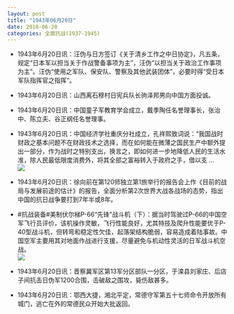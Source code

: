 ```yaml
---
layout: post
title: "1943年06月20日"
date: 2018-06-20
categories: 全面抗战(1937-1945)
---
```


<meta name="referrer" content="no-referrer" />

- 1943年6月20日讯：汪伪与日方签订《关于清乡工作之中日协定》，凡五条，规定“日本军以担当关于作战警备事项为主”，汪伪“以担当关于政治工作事项为主”。汪伪“使用之军队、保安队、警察及其他武装团体”，必要时得“受日本军队指挥官之指挥”。 

- 1943年6月20日讯：山西离石穆村日宪兵队长驹泽邦男向中国方面投诚。 

- 1943年6月20日讯：中国童子军教育学会成立，戴季陶任名誉理事长，张治中、陈立夫、谷正纲任名誉理事。 

- 1943年6月20日讯：中国经济学社重庆分社成立，孔祥熙致词说：“我国战时财政之基本问题不在财政技术之选择，而在如何能在微薄之国民生产中额外提出一部分，作为战时之特别支出，换言之，即如何进一步地降低人民的生活水准，除人民最低限度消费外，将其全部之富裕转入于政府之手，借以支 ... <br/><img src="https://wx3.sinaimg.cn/large/aca367d8ly1fshsuus8ygj20c8090jrf.jpg" />

- 1943年6月20日讯：徐向前在第120师独立第1旅举行的报告会上作《目前的战局与发展前途的估计》的报告，全面分析第2次世界大战各战场的态势，指出中国的抗日战争要打到7年半或8年。 

- #抗战装备#美制伏尔梯P-66“先锋”战斗机（下）：据当时驾驶过P-66的中国空军飞行员评价，该机操作灵敏，飞行性能良好，尤其特技及爬升性能要优于P-40型战斗机，但转弯和稳定性欠佳，起落架结构脆弱，容易造成着陆事故。中国空军主要用其对地面作战进行支援，尽量避免与机动性灵活的日军战斗机空战。 <br/><img src="https://wx4.sinaimg.cn/large/aca367d8ly1fshewonh0wj20b40i4q59.jpg" />

- 1943年6月20日讯：晋察冀军区第13军分区部队一分区，于滦县刘家庄、后店子间抗击日伪军1200合围，击破敌之围攻，毙伤敌甚多。 

- 1943年6月20日讯：鄂西大捷，湘北平定，常德守军第五十七师命令开放所有城门，逃亡在外的常德民众开始大批返回。 


